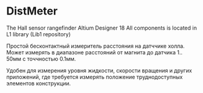 # DistMeter
The Hall sensor rangefinder
Altium Designer 18
All components is located in L1 library (Lib1 repository)

Простой бесконтактный измеритель расстояния на датччике холла.
Может измерять  в диапазоне расстояний от магнита до датчика 1.. 50мм с точчностью 0.1мм.

Удобен для измерения уровня жидкости, скорости вращения и других приложений, где требуется измерять положение труднодоступных элементов конструкции.
